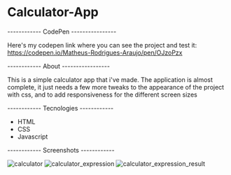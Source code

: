 # Calculator-App
------------ CodePen ----------------

Here's my codepen link where you can see the project and test it: https://codepen.io/Matheus-Rodrigues-Araujo/pen/OJzoPzx

------------ About -----------------

This is a simple calculator app that i've made. The application is almost complete, it just needs a few more tweaks to the appearance of the project with css, and to add responsiveness for the different screen sizes

------------ Tecnologies ------------
* HTML
* CSS
* Javascript

------------ Screenshots ------------

![calculator](https://user-images.githubusercontent.com/68081476/163240245-7d92f1bc-0fc3-424b-8bce-f502c9f29ba4.png)
![calculator_expression](https://user-images.githubusercontent.com/68081476/163240309-6d3d30c1-9fec-49e1-abd2-94184babcc7c.png)
![calculator_expression_result](https://user-images.githubusercontent.com/68081476/163240330-05ce13e2-ff58-4036-858d-d3449ae475ac.png)
